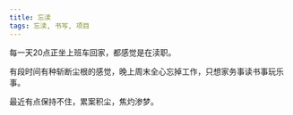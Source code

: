 ```yaml
---
title: 忘渎
tags: 忘渎, 书写, 项目
---
```



每一天20点正坐上班车回家，都感觉是在渎职。

有段时间有种斩断尘根的感觉，晚上周末全心忘掉工作，只想家务事读书事玩乐事。

最近有点保持不住，累案积尘，焦灼渗梦。

